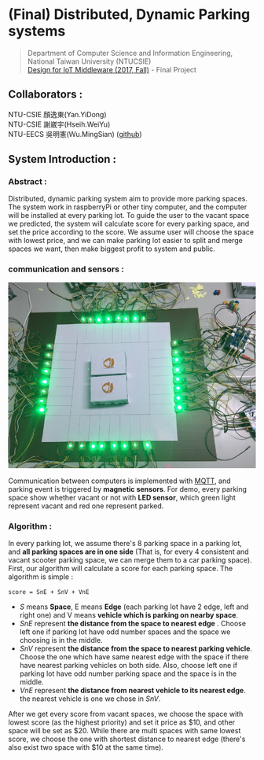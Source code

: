 # (Final) Distributed, Dynamic Parking systems
> Department of Computer Science and Information Engineering, National Taiwan University (NTUCSIE) \
> [Design for IoT Middleware (2017, Fall)](https://ceiba.ntu.edu.tw/course/3e1205/index.htm) - Final Project


## Collaborators :
NTU-CSIE 顏逸東(Yan.YiDong) \
NTU-CSIE 謝崴宇(Hseih.WeiYu) \
NTU-EECS 吳明憲(Ｗu.MingSian) ([github](https://github.com/spadek67424))

## System Introduction :

### Abstract :
Distributed, dynamic parking system aim to provide more parking spaces. The system work in raspberryPi or other tiny computer, and the computer will be installed at every parking lot. To guide the user to the vacant space we predicted, the system will calculate score for every parking space, and set the price according to the score. We assume user will choose the space with lowest price, and we can make parking lot easier to split and merge spaces we want, then make biggest profit to system and public.

### communication and sensors : 
![demo_img](./doc/demo.png)

Communication between computers is implemented with [MQTT](https://swf.com.tw/?p=1002), and parking event is triggered by **magnetic sensors**. For demo, every parking space show whether vacant or not with **LED sensor**, which green light represent vacant and red one represent parked.

### Algorithm :
In every parking lot, we assume there's 8 parking space in a parking lot, and **all parking spaces are in one side** (That is, for every 4 consistent and vacant scooter parking space, we can merge them to a car parking space). \
First, our algorithm will calculate a score for each parking space. The algorithm is simple :
	
	score = SnE + SnV + VnE

- _S_ means **Space**, E means **Edge** (each parking lot have 2 edge, left and right one) and V means **vehicle which is parking on nearby space**. 
- _SnE_ represent **the distance from the space to nearest edge** . Choose left one if parking lot have odd number spaces and the space we choosing is in the middle.
- _SnV_ represent **the distance from the space to nearest parking vehicle**. Choose the one which have same nearest edge with the space if there have nearest parking vehicles on both side. Also, choose left one if parking lot have odd number parking space and the space is in the middle.
- _VnE_ represent **the distance from nearest vehicle to its nearest edge**. the nearest vehicle is one we chose in _SnV_.

After we get every score from vacant spaces, we choose the space with lowest score (as the highest priority) and set it price as $10, and other space will be set as $20. While there are multi spaces with same lowest score, we choose the one with shortest distance to nearest edge (there's also exist two space with $10 at the same time).




